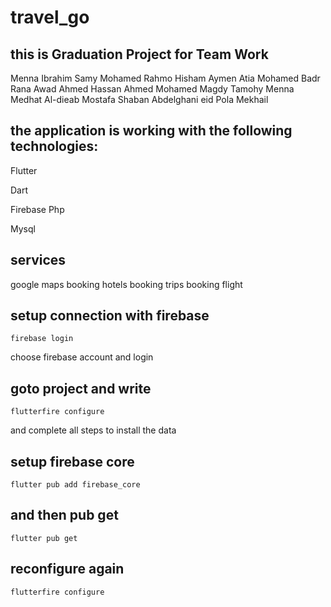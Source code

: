 # travel_go

## this is Graduation Project for Team Work

Menna Ibrahim Samy Mohamed Rahmo
Hisham Aymen Atia Mohamed Badr
Rana Awad Ahmed Hassan
Ahmed Mohamed Magdy Tamohy
Menna Medhat Al-dieab
Mostafa Shaban Abdelghani eid
Pola Mekhail

## the application is working with the following technologies:

Flutter

Dart

Firebase
Php

Mysql
## services




google maps
booking hotels
booking trips
booking flight

## setup connection with firebase  
	firebase login
 choose firebase account and login 
 ## goto project and write
 	flutterfire configure
and complete all steps to install the data 
## setup firebase core 
	flutter pub add firebase_core
## and then pub get 
	flutter pub get 
## reconfigure again 
	flutterfire configure 
 
